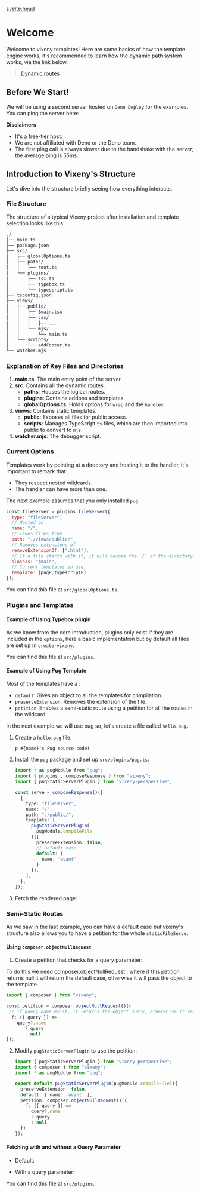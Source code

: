
<script>
  // Importing necessary components
  import Tabs from "$lib/components/Tabs.md";
  import Bash from "$lib/components/SmallComponents/Bash.md";
  import plugin from "$lib/examples/plugins_typebox.md";
  import Request from "$lib/components/Request.svelte"
  // Array containing the installation options for the Tabs component
  const install = [
    { title: "Bun", component: Bash, details: { runtime: "bun" } },
    { title: "Deno", component: Bash, details: { runtime: "deno" } }
  ];
  const tab0 = [
      {title: "main.ts", component: plugin, details: {runtime: "main"}},
      {title: "setup.ts", component: plugin, details: {runtime: "setup"}}
  ];
</script>

<svelte:head>
  <script src='/prism.mjs' defer></script>
  <title>Introduction - Vixeny</title>
  <meta name="description" content="Using create-vixeny"/>
</svelte:head>


# Welcome
Welcome to vixeny templates! Here are some basics of how the template engine works, it's recommended to learn how the dynamic path system works, via the link below.

>  [Dynamic routes](/framework/init)


## Before We Start!

We will be using a second server hosted on `Deno Deploy` for the examples. You can ping the server here:

<Request url="https://vixeny.deno.dev/ping" displaysData={false} />

**Disclaimers**

- It's a free-tier host.
- We are not affiliated with Deno or the Deno team.
- The first ping call is always slower due to the handshake with the server; the average ping is 55ms.




## Introduction to Vixeny's Structure

Let's dive into the structure briefly seeing how everything interacts.

### File Structure

The structure of a typical Vixeny project after installation and template selection looks like this:

```bash
./
├── main.ts
├── package.json
├── src/
│   ├── globalOptions.ts
│   ├── paths/
│   │   └── root.ts
│   └── plugins/
│       ├── tsx.ts
│       ├── typebox.ts
│       └── typescript.ts
├── tsconfig.json
├── views/
│   ├── public/
│   │   ├── $main.tsx
│   │   ├── css/
│   │   │   ├── ...
│   │   └── mjs/
│   │       └── main.ts
│   └── scripts/
│       └── addFooter.ts
└── watcher.mjs
```

### Explanation of Key Files and Directories

1. **main.ts**: The main entry point of the server.
2. **src**: Contains all the dynamic routes.
   - **paths**: Houses the logical routes.
   - **plugins**: Contains addons and templates.
   - **globalOptions.ts**: Holds options for `wrap` and the `handler`.
3. **views**: Contains static templates.
   - **public**: Exposes all files for public access.
   - **scripts**: Manages TypeScript `ts` files, which are then imported into public to convert to `mjs`.
4. **watcher.mjs**: The debugger script.

### Current Options

Templates work by pointing at a directory and hosting it to the handler, it's   important to remark that:

 - They respect nested wildcards.
 - The handler can have more than one.

The next example assumes that you only installed `pug`.

```javascript
const fileServer = plugins.fileServer({
  type: "fileServer",
  // Hosted on 
  name: "/",
  // Takes files from 
  path: "./views/public/",
  // Removes extensions of 
  removeExtensionOf: [".html"],
  // If a file starts with it, it will become the `/` of the directory
  slashIs: "$main",
  // Current templates in use:
  template: [pugP,typescriptP]
});
```
You can find this file at `src/globalOptions.ts`.

### Plugins and Templates

#### Example of Using Typebox plugin

As we know from the core introduction, plugins only exist if they are included in the `options`, here a basic implementation but by default all files are set up in `create-vixeny`.

You can find this file at `src/plugins`.

<Tabs data={tab0}/>

#### Example of Using Pug Template

Most of the templates have a :  

- `default`: Gives an object to all the templates for compilation. 
- `preserveExtension`: Removes the extension of the file. 
- `petition`: Enables a semi-static route using a petition for all the routes in the wildcard. 

In the next example we will use pug so, let's create a file called `hello.pug`.

1. Create a `hello.pug` file:
   ```pug
   p #{name}'s Pug source code!
   ```

2. Install the `pug` package and set up `src/plugins/pug.ts`:
   ```ts
   import * as pugModule from "pug";
   import { plugins , composeResponse } from "vixeny";
   import { pugStaticServerPlugin } from "vixeny-perspective";

   const serve = composeResponse()([
     {
       type: "fileServer",
       name: "/",
       path: "./public/",
       template: [
         pugStaticServerPlugin(
           pugModule.compileFile
         )({
           preserveExtension: false,
           // Default case
           default: {
             name: 'avant'
           }
         }),
       ],
     },
   ]);
   ```

3. Fetch the rendered page:

<Request url="https://vixeny.deno.dev/hello" displaysData={false} />



### Semi-Static Routes

As we saw in the last example, you can have a default case but vixeny's structure also allows you to have a petition for the whole `staticFileServe`.

#### Using `composer.objectNullRequest`

1. Create a petition that checks for a query parameter:

To do this we need composer.objectNullRequest , where if this petition returns null it will return the default case, otherwise it will pass the object to the template.

   ```javascript
   import { composer } from "vixeny";

   const petition = composer.objectNullRequest()({
    // If query.name exist, it returns the object query, otherwhise it returns null
     f: ({ query }) => 
       query?.name 
          ? query 
          : null
   });
   ```
2. Modify `pugStaticServerPlugin` to use the petition:
   ```ts
   import { pugStaticServerPlugin } from "vixeny-perspective";
   import { composer } from "vixeny";
   import * as pugModule from "pug";

   export default pugStaticServerPlugin(pugModule.compileFile)({
     preserveExtension: false,
     default: { name: 'avant' },
     petition: composer.objectNullRequest()({
       f: ({ query }) => 
         query?.name 
         ? query 
         : null
     })
   });
   ```

#### Fetching with and without a Query Parameter




- Default:

<Request url="https://vixeny.deno.dev/hello" displaysData={true} />

- With a query parameter:


<Request url="https://vixeny.deno.dev/hello?name=dave" displaysData={true} />

You can find this file at `src/plugins`.